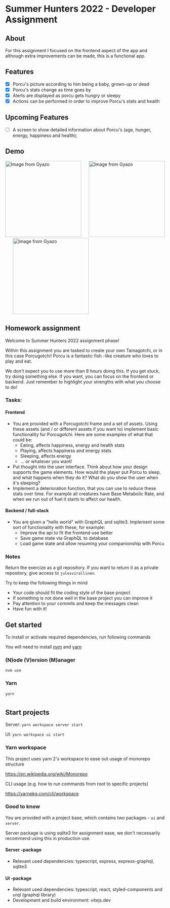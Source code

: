 # Summer Hunters 2022 - Developer Assignment

## About

For this assignment I focused on the frontend aspect of the app and although extra improvements can be made, this is a functional app.

## Features

- [x] Porcu's picture according to him being a baby, grown-up or dead
- [x] Porcu's stats change as time goes by
- [x] Alerts are displayed as porcu gets hungry or sleepy
- [x] Actions can be performed in order to improve Porcu's stats and health

## Upcoming Features

- [ ] A screen to show detailed information about Porcu's (age, hunger, energy, happiness and health);

## Demo

<a><img href="https://gyazo.com/848567123265418778569b7be4720dda"><img src="https://i.gyazo.com/848567123265418778569b7be4720dda.gif" alt="Image from Gyazo" alt="Gif showing the app start-up" width="240"/></a>&nbsp; &nbsp; &nbsp;
<a><img href="https://gyazo.com/2ce8f6ffe056b5999906ee50219ef922"><img src="https://i.gyazo.com/2ce8f6ffe056b5999906ee50219ef922.gif" alt="Image from Gyazo" alt="Gif showing the activities Porcu can do to improve his stats and health" width="240"/></a>&nbsp; &nbsp; &nbsp;
<a><img src="https://i.gyazo.com/d0ea2dfa6428c5bd322ba5752026e1b4.gif" alt="Image from Gyazo" alt="Gif showing what happens when Porcu's health goes to 0" width="240"/></a></pre>
</br>

## Homework assignment

Welcome to Summer Hunters 2022 assignment phase!

Within this assignment you are tasked to create your own Tamagotchi, or in this case Porcugotchi! Porcu is a fantastic fish -like creature who loves to play and eat.

We don't expect you to use more than 8 hours doing this. If you get stuck, try doing something else. If you want, you can focus on the frontend or backend. Just remember to highlight your strengths with what you choose to do!

### Tasks:

#### Frontend

- You are provided with a Porcugotchi frame and a set of assets. Using these assets (and / or different assets if you want to) implement basic functionality for Porcugotchi. Here are some examples of what that could be:
  - Eating, affects happiness, energy and health stats
  - Playing, affects happiness and energy stats
  - Sleeping, affects energy
  - ... or whatever you want!
- Put thought into the user interface. Think about how your design supports the game elements. How would the player put Porcu to sleep, and what happens when they do it? What do you show the user when it's sleeping?
- Implement a deterioration function, that you can use to reduce these stats over time. For example all creatures have Base Metabolic Rate, and when we run out of fuel it starts to affect our health.

#### Backend / full-stack

- You are given a "hello world" with GraphQL and sqlite3. Implement some sort of functionality with these, for example:
  - Improve the api to fit the frontend use better
  - Save game state via GraphQL to database
  - Load game state and allow resuming your companionship with Porcu

### Notes

Return the exercize as a git repository. If you want to return it as a private repository, give access to `julesvirallinen`.

Try to keep the following things in mind

- Your code should fit the coding style of the base project
- If something is not done well in the base project you can improve it
- Pay attention to your commits and keep the messages clean
- Have fun with it!

## Get started

To install or activate required dependencies, run following commands

You will need to install [nvm](https://github.com/nvm-sh/nvm#installing-and-updating) and [yarn](https://classic.yarnpkg.com/lang/en/docs/install)

### (N)ode (V)ersion (M)anager

`nvm use`

### Yarn

`yarn`

#

## Start projects

Server:
`yarn workspace server start`

UI:
`yarn workspace ui start`

### Yarn workspace

This project uses yarn 2's workspace to ease out usage of monorepo structure

https://en.wikipedia.org/wiki/Monorepo

CLI usage (e.g. how to run commands from root to specific projects)

https://yarnpkg.com/cli/workspace

### Good to know

You are provided with a project base, which contains two packages - `ui` and `server`.

Server package is using sqlite3 for assignment ease, we don't necessarily recommend using this in production use.

#### Server -package

- Relevant used dependencies: typescript, express, express-graphql, sqlite3

#### UI -package

- Relevant used dependencies: typescript, react, styled-components and urql (graphql library)
- Development and build environment: vitejs.dev
